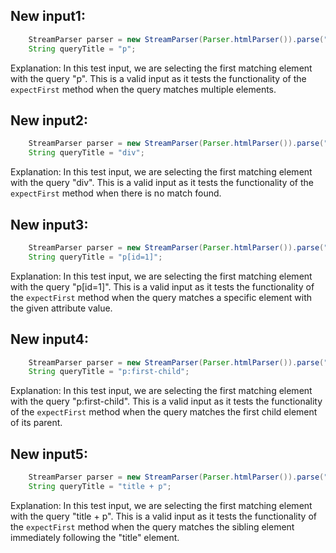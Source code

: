 ## New input1:
```java
    StreamParser parser = new StreamParser(Parser.htmlParser()).parse("<title>One</title><p id=1>P One</p><p id=2>P Two</p>", "");
    String queryTitle = "p";
```
Explanation: In this test input, we are selecting the first matching element with the query "p". This is a valid input as it tests the functionality of the `expectFirst` method when the query matches multiple elements.

## New input2:
```java
    StreamParser parser = new StreamParser(Parser.htmlParser()).parse("<title>One</title><p id=1>P One</p><p id=2>P Two</p>", "");
    String queryTitle = "div";
```
Explanation: In this test input, we are selecting the first matching element with the query "div". This is a valid input as it tests the functionality of the `expectFirst` method when there is no match found.

## New input3:
```java
    StreamParser parser = new StreamParser(Parser.htmlParser()).parse("<title>One</title><p id=1>P One</p><p id=2>P Two</p>", "");
    String queryTitle = "p[id=1]";
```
Explanation: In this test input, we are selecting the first matching element with the query "p[id=1]". This is a valid input as it tests the functionality of the `expectFirst` method when the query matches a specific element with the given attribute value.

## New input4:
```java
    StreamParser parser = new StreamParser(Parser.htmlParser()).parse("<title>One</title><p id=1>P One</p><p id=2>P Two</p>", "");
    String queryTitle = "p:first-child";
```
Explanation: In this test input, we are selecting the first matching element with the query "p:first-child". This is a valid input as it tests the functionality of the `expectFirst` method when the query matches the first child element of its parent.

## New input5:
```java
    StreamParser parser = new StreamParser(Parser.htmlParser()).parse("<title>One</title><p id=1>P One</p><p id=2>P Two</p>", "");
    String queryTitle = "title + p";
```
Explanation: In this test input, we are selecting the first matching element with the query "title + p". This is a valid input as it tests the functionality of the `expectFirst` method when the query matches the sibling element immediately following the "title" element.